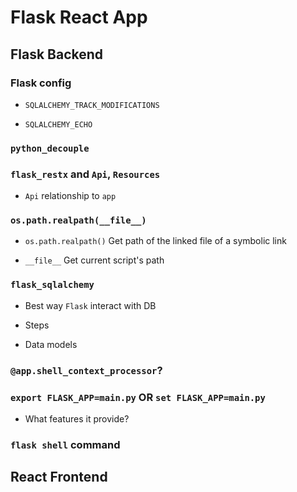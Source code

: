 # Flask React App

## Flask Backend

### Flask config

- `SQLALCHEMY_TRACK_MODIFICATIONS`

- `SQLALCHEMY_ECHO`

### `python_decouple`

### `flask_restx` and `Api`, `Resources`

- `Api` relationship to `app`

### `os.path.realpath(__file__)`

- `os.path.realpath()` Get path of the linked file of a symbolic link

- `__file__` Get current script's path

### `flask_sqlalchemy`

- Best way `Flask` interact with DB 

- Steps

- Data models

### `@app.shell_context_processor`?

### `export FLASK_APP=main.py` OR `set FLASK_APP=main.py`

- What features it provide?

### `flask shell` command

## React Frontend
